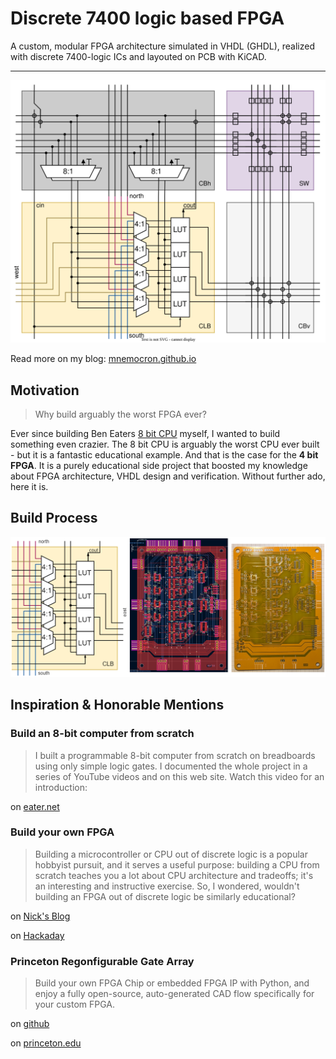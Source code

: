 # Discrete 7400 logic based FPGA
A custom, modular FPGA architecture simulated in VHDL (GHDL), realized with discrete 7400-logic ICs and layouted on PCB with KiCAD.

---

![architecture/svg/fpga-arch-tile.svg](architecture/svg/fpga-arch-tile.svg)

Read more on my blog: [mnemocron.github.io](https://mnemocron.github.io/2023-12-08-DIY-FPGA-diary-1/)

## Motivation

> Why build arguably the worst FPGA ever?

Ever since building Ben Eaters [8 bit CPU](https://eater.net/8bit) myself, I wanted to build something even crazier.
The 8 bit CPU is arguably the worst CPU ever built - but it is a fantastic educational example.
And that is the case for the **4 bit FPGA**. It is a purely educational side project that boosted my knowledge about FPGA architecture, VHDL design and verification. Without further ado, here it is.

## Build Process

![doc/img/concept-to-pcb.png](doc/img/concept-to-pcb.png)

## Inspiration & Honorable Mentions

### Build an 8-bit computer from scratch

> I built a programmable 8-bit computer from scratch on breadboards using only simple logic gates. I documented the whole project in a series of YouTube videos and on this web site. Watch this video for an introduction:

on [eater.net](https://eater.net/8bit)

### Build your own FPGA

> Building a microcontroller or CPU out of discrete logic is a popular hobbyist pursuit, and it serves a useful purpose: building a CPU from scratch teaches you a lot about CPU architecture and tradeoffs; it's an interesting and instructive exercise. So, I wondered, wouldn't building an FPGA out of discrete logic be similarly educational? 

on [Nick's Blog](http://blog.notdot.net/2012/10/Build-your-own-FPGA)

on [Hackaday](https://hackaday.com/2012/11/01/discrete-fpga-will-probably-win-the-7400-logic-competition/)

### Princeton Regonfigurable Gate Array

> Build your own FPGA Chip or embedded FPGA IP with Python, and enjoy a fully open-source, auto-generated CAD flow specifically for your custom FPGA.

on [github](https://github.com/PrincetonUniversity/prga)

on [princeton.edu](http://parallel.princeton.edu/prga/)


